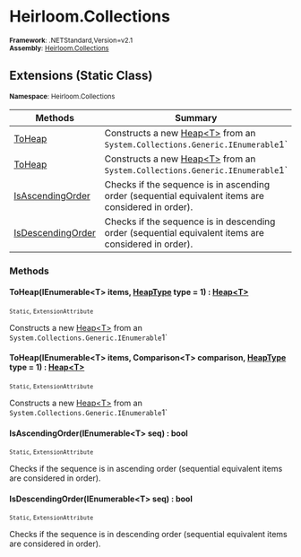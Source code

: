 # Heirloom.Collections

<small>**Framework**: .NETStandard,Version=v2.1</small>  
<small>**Assembly**: [Heirloom.Collections](../Heirloom.Collections/Heirloom.Collections.md)</small>  

## Extensions (Static Class)
<small>**Namespace**: Heirloom.Collections</sub></small>  

| Methods | Summary |
|---------|---------|
| [ToHeap<T>](#TOH5800195) | Constructs a new [Heap\<T>](Heirloom.Collections.Heap[T].md) from an `System.Collections.Generic.IEnumerable`1` |
| [ToHeap<T>](#TOHB2C57287) | Constructs a new [Heap\<T>](Heirloom.Collections.Heap[T].md) from an `System.Collections.Generic.IEnumerable`1` |
| [IsAscendingOrder<T>](#ISA1C30EC9B) | Checks if the sequence is in ascending order (sequential equivalent items are considered in order). |
| [IsDescendingOrder<T>](#ISDD260EDD7) | Checks if the sequence is in descending order (sequential equivalent items are considered in order). |

### Methods

#### <a name="TOH5800195"></a>ToHeap<T>(IEnumerable\<T> items, [HeapType](Heirloom.Collections.HeapType.md) type = 1) : [Heap\<T>](Heirloom.Collections.Heap[T].md)

<small>`Static`, `ExtensionAttribute`</small>

Constructs a new [Heap\<T>](Heirloom.Collections.Heap[T].md) from an `System.Collections.Generic.IEnumerable`1`


#### <a name="TOHB2C57287"></a>ToHeap<T>(IEnumerable\<T> items, Comparison\<T> comparison, [HeapType](Heirloom.Collections.HeapType.md) type = 1) : [Heap\<T>](Heirloom.Collections.Heap[T].md)

<small>`Static`, `ExtensionAttribute`</small>

Constructs a new [Heap\<T>](Heirloom.Collections.Heap[T].md) from an `System.Collections.Generic.IEnumerable`1`


#### <a name="ISA1C30EC9B"></a>IsAscendingOrder<T>(IEnumerable\<T> seq) : bool

<small>`Static`, `ExtensionAttribute`</small>

Checks if the sequence is in ascending order (sequential equivalent items are considered in order).


#### <a name="ISDD260EDD7"></a>IsDescendingOrder<T>(IEnumerable\<T> seq) : bool

<small>`Static`, `ExtensionAttribute`</small>

Checks if the sequence is in descending order (sequential equivalent items are considered in order).


